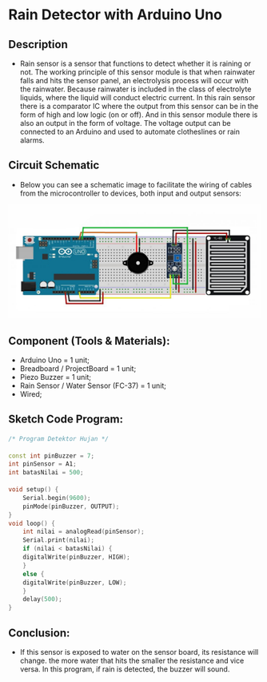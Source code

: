# Rain Detector with Arduino Uno

## Description

- Rain sensor is a sensor that functions to detect whether it is raining or not. The working principle of this sensor module is that when rainwater falls and hits the sensor panel, an electrolysis process will occur with the rainwater. Because rainwater is included in the class of electrolyte liquids, where the liquid will conduct electric current. In this rain sensor there is a comparator IC where the output from this sensor can be in the form of high and low logic (on or off). And in this sensor module there is also an output in the form of voltage. The voltage output can be connected to an Arduino and used to automate clotheslines or rain alarms.

## Circuit Schematic

- Below you can see a schematic image to facilitate the wiring of cables from the microcontroller to devices, both input and output sensors:

![Circuit Schematic](img/skema.jpg)

## Component (Tools & Materials):

- Arduino Uno = 1 unit;
- Breadboard / ProjectBoard = 1 unit;
- Piezo Buzzer = 1 unit;
- Rain Sensor / Water Sensor (FC-37) = 1 unit;
- Wired;

## Sketch Code Program:

```cpp
/* Program Detektor Hujan */

const int pinBuzzer = 7;
int pinSensor = A1;
int batasNilai = 500;

void setup() {
    Serial.begin(9600);
    pinMode(pinBuzzer, OUTPUT);
}
void loop() {
    int nilai = analogRead(pinSensor);
    Serial.print(nilai);
    if (nilai < batasNilai) {
    digitalWrite(pinBuzzer, HIGH);
    }
    else {
    digitalWrite(pinBuzzer, LOW);
    }
    delay(500);
}

```

## Conclusion:

- If this sensor is exposed to water on the sensor board, its resistance will change. the more water that hits the smaller the resistance and vice versa. In this program, if rain is detected, the buzzer will sound.
